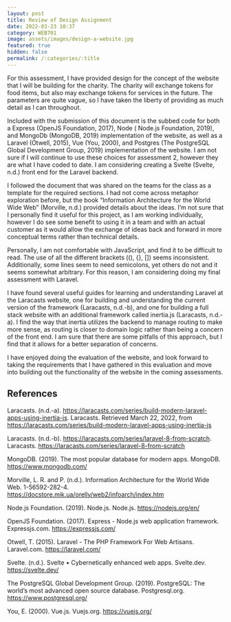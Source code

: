 ```yaml
---
layout: post
title: Review of Design Assignment
date: 2022-03-23 10:37
category: WEB701
image: assets/images/design-a-website.jpg
featured: true
hidden: false
permalink: /:categories/:title
---
```


For this assessment, I have provided design for the concept of the website that I will be
building for the charity. The charity will exchange tokens for food items, but also may exchange tokens for services in
the future. The parameters are quite vague, so I have taken the liberty of providing as much detail as I can throughout.

Included with the submission of this document is the subbed code for both a Express (OpenJS Foundation, 2017), Node (
Node.js Foundation, 2019), and MongoDb (MongoDB, 2019) implementation of the website, as well as a Laravel (Otwell,
2015), Vue (You, 2000), and Postgres (The PostgreSQL Global Development Group, 2019)  implementation of the website. I
am not sure if I will continue to use these choices for assessment 2, however they are what I have coded to date. I am
considering creating a Svelte (Svelte, n.d.)  front end for the Laravel backend.

I followed the document that was shared on the teams for the class as a template for the required sections. I had not
come across metaphor exploration before, but the book “Information Architecture for the World Wide Web”  (Morville,
n.d.) provided details about the ideas. I’m not sure that I personally find it useful for this project, as I am working
individually, however I do see some benefit to using it in a team and with an actual customer as it would allow the
exchange of ideas back and forward in more conceptual terms rather than technical details.

Personally, I am not comfortable with JavaScript, and find it to be difficult to read. The use of all the different
brackets ((), {}, []) seems inconsistent. Additionally, some lines seem to need semicolons, yet others do not and it
seems somewhat arbitrary. For this reason, I am considering doing my final assessment with Laravel.

I have found several useful guides for learning and understanding Laravel at the Laracasts website, one for building and
understanding the current version of the framework (Laracasts, n.d.-b), and one for building a full stack website with
an additional framework called inertia.js (Laracasts, n.d.-a). I find the way that inertia utilizes the backend to
manage routing to make more sense, as routing is closer to domain logic rather than being a concern of the front end. I
am sure that there are some pitfalls of this approach, but I find that it allows for a better separation of concerns.

I have enjoyed doing the evaluation of the website, and look forward to taking the requirements that I have gathered in
this evaluation and move into building out the functionality of the website in the coming assessments.

## References

Laracasts. (n.d.-a). https://laracasts.com/series/build-modern-laravel-apps-using-inertia-js. Laracasts. Retrieved March
22, 2022, from https://laracasts.com/series/build-modern-laravel-apps-using-inertia-js

Laracasts. (n.d.-b). https://laracasts.com/series/laravel-8-from-scratch.
Laracasts. https://laracasts.com/series/laravel-8-from-scratch

MongoDB. (2019). The most popular database for modern apps. MongoDB. https://www.mongodb.com/

Morville, L. R. and P. (n.d.). Information Architecture for the World Wide Web.
1-56592-282-4. https://docstore.mik.ua/orelly/web2/infoarch/index.htm

Node.js Foundation. (2019). Node.js. Node.js. https://nodejs.org/en/

OpenJS Foundation. (2017). Express - Node.js web application framework. Expressjs.com. https://expressjs.com/

Otwell, T. (2015). Laravel - The PHP Framework For Web Artisans. Laravel.com. https://laravel.com/

Svelte. (n.d.). Svelte • Cybernetically enhanced web apps. Svelte.dev. https://svelte.dev/

The PostgreSQL Global Development Group. (2019). PostgreSQL: The world’s most advanced open source database.
Postgresql.org. https://www.postgresql.org/

You, E. (2000). Vue.js. Vuejs.org. https://vuejs.org/
